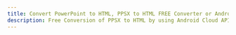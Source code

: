 ---title: Convert PowerPoint to HTML, PPSX to HTML FREE Converter or Android SDKdescription: Free Conversion of PPSX to HTML by using Android Cloud APIs & SDKs. Also Create, Edit & Render Microsoft Word & OpenOffice documents in the Cloud.---